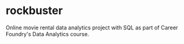# rockbuster
Online movie rental data analytics project with SQL as part of Career Foundry's Data Analytics course.
